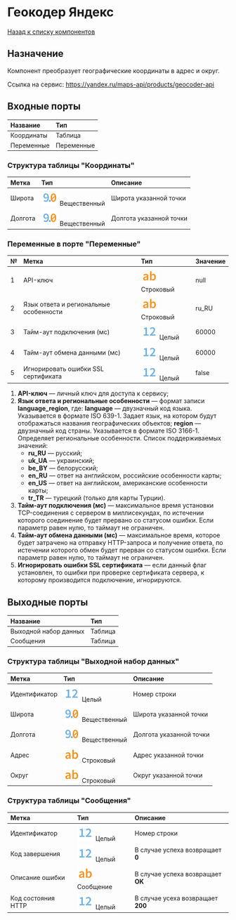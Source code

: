 # Геокодер Яндекс

[Назад к списку компонентов](../README.md)

## Назначение

Компонент преобразует географические координаты в адрес и округ.

Ссылка на сервис: https://yandex.ru/maps-api/products/geocoder-api

## Входные порты

| Название          | Тип        |
|:------------------|:-----------|
| Координаты        | Таблица    |
| Переменные        | Переменные |

### Структура таблицы "Координаты"

| Метка        | Тип                                    | Описание                |
|:-------------|:---------------------------------------|:------------------------|
| Широта       | ![](./img/realnumber.svg) Вещественный | Широта указанной точки  |
| Долгота      | ![](./img/realnumber.svg) Вещественный | Долгота указанной точки |

### Переменные в порте "Переменные"

| № | Метка                                  | Тип                                    | Значение    |
|:--|:---------------------------------------|:---------------------------------------|:------------|
| 1 | API-ключ                               | ![](./img/string.svg) Строковый        | null        |
| 2 | Язык ответа и региональные особенности | ![](./img/string.svg) Строковый        | ru_RU       |
| 3 | Тайм-аут подключения (мс)              | ![](./img/integer.svg) Целый           | 60000       |
| 4 | Тайм-аут обмена данными (мс)           | ![](./img/integer.svg) Целый           | 60000       |
| 5 | Игнорировать ошибки SSL сертификата    | ![](./img/integer.svg) Целый           | false       |

1. **API-ключ** — личный ключ для доступа к сервису;
2. **Язык ответа и региональные особенности** — формат записи **language_region**, где: **language** — двузначный код языка. Указывается в формате ISO 639-1. Задает язык, на котором будут отображаться названия географических объектов; **region** — двузначный код страны. Указывается в формате ISO 3166-1. Определяет региональные особенности. Список поддерживаемых значений:
   * **ru_RU** — русский;
   * **uk_UA** — украинский;
   * **be_BY** — белорусский;
   * **en_RU** — ответ на английском, российские особенности карты;
   * **en_US** — ответ на английском, американские особенности карты;
   * **tr_TR** — турецкий (только для карты Турции).
3. **Тайм-аут подключения (мс)** — максимальное время установки TCP-соединения с сервером в миллисекундах, по истечении которого соединение будет прервано со статусом ошибки. Если параметр равен нулю, то таймаут не ограничен.          
4. **Тайм-аут обмена данными (мс)** — максимальное время, которое будет затрачено на отправку HTTP-запроса и получение ответа, по истечении которого обмен будет прерван со статусом ошибки. Если параметр равен нулю, то таймаут не ограничен.
5. **Игнорировать ошибки SSL сертификата** — если данный флаг установлен, то ошибки при проверке сертификата сервера, к которому производится подключение, игнорируются.

## Выходные порты

| Название              | Тип     |
|:----------------------|:--------|
| Выходной набор данных | Таблица |
| Сообщения             | Таблица |

### Структура таблицы "Выходной набор данных"

| Метка           | Тип                                     | Описание                |
|:----------------|:----------------------------------------|:------------------------|
| Идентификатор   | ![](./img/integer.svg) Целый            | Номер строки            |
| Широта          | ![](./img/realnumber.svg) Вещественный  | Широта указанной точки  |
| Долгота         | ![](./img/realnumber.svg) Вещественный  | Долгота указанной точки |
| Адрес           | ![](./img/string.svg) Строковый         | Адрес указанной точки   |
| Округ           | ![](./img/string.svg) Строковый         | Округ указанной точки   |

### Структура таблицы "Сообщения"

| Метка                      | Тип                                | Описание                          |
|:---------------------------|:-----------------------------------|:----------------------------------|
| Идентификатор              | ![](./img/integer.svg) Целый       | Номер строки                      |
| Код завершения             | ![](./img/integer.svg) Целый       | В случае успеха возвращает **0**  |
| Описание ошибки            | ![](./img/string.svg) Сообщение    | В случае успеха возвращает **OK** |
| Код состояния HTTP         | ![](./img/integer.svg) Целый       | В случае усеха возвращает **200** |
